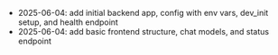 - 2025-06-04: add initial backend app, config with env vars, dev_init setup, and health endpoint
- 2025-06-04: add basic frontend structure, chat models, and status endpoint
